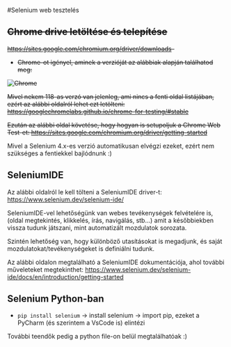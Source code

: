 #Selenium web tesztelés

## ~~Chrome drive letöltése és telepítése~~

~~<https://sites.google.com/chromium.org/driver/downloads>-~~

* ~~Chrome-ot igényel, aminek a verzióját az alábbiak alapján találhatod meg:~~
  
~~![Chrome](https://github.com/OOHQ3E/RTT_guide/blob/master/005/Selenium/chrome%20version.bmp)~~

~~Mivel nekem 118-as verzó van jelenleg, ami nincs a fenti oldal listájában, ezért az alábbi oldalról lehet ezt letölteni: <https://googlechromelabs.github.io/chrome-for-testing/#stable>~~

~~Ezután az alábbi oldal követése, hogy hogyan is setupoljuk a Chrome Web Test-et: <https://sites.google.com/chromium.org/driver/getting-started>~~

Mivel a Selenium 4.x-es verzió automatikusan elvégzi ezeket, ezért nem szükséges a fentiekkel bajlódnunk :)

## SeleniumIDE

Az alábbi oldalról le kell tölteni a SeleniumIDE driver-t: <https://www.selenium.dev/selenium-ide/>

SeleniumIDE-vel lehetőségünk van webes tevékenységek felvételére is, (oldal megtekintés, klikkelés, írás, navigálás, stb...) amit a későbbiekben vissza tudunk játszani, mint automatizált mozdulatok sorozata.

Szintén lehetőség van, hogy különböző utasításokat is megadjunk, és saját mozdulatokat/tevékenységeket is definiálni tudunk.

Az alábbi oldalon megtalálható a SeleniumIDE dokumentációja, ahol további műveleteket megtekinthet: <https://www.selenium.dev/selenium-ide/docs/en/introduction/getting-started>

## Selenium Python-ban

* ```pip install selenium```  -> install selenium -> import pip, ezeket a PyCharm (és szerintem a VsCode is) elintézi

További teendők pedig a python file-on belül megtalálhatóak :)
